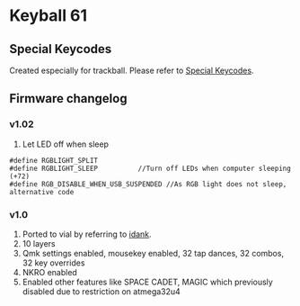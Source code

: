 # Keyball 61

## Special Keycodes
Created especially for trackball. Please refer to [Special Keycodes](https://github.com/idank/qmk_firmware/blob/dev-rp2040/keyboards/keyball/lib/keyball/keycodes.md).

## Firmware changelog

### v1.02
1. Let LED off when sleep
```
#define RGBLIGHT_SPLIT
#define RGBLIGHT_SLEEP 			//Turn off LEDs when computer sleeping (+72)
#define RGB_DISABLE_WHEN_USB_SUSPENDED //As RGB light does not sleep, alternative code
```

### v1.0
1. Ported to vial by referring to [idank](https://github.com/idank/qmk_firmware/tree/dev-rp2040/keyboards/keyball/keyball61).
2. 10 layers
3. Qmk settings enabled, mousekey enabled, 32 tap dances, 32 combos, 32 key overrides
4. NKRO enabled
5. Enabled other features like SPACE CADET, MAGIC which previously disabled due to restriction on atmega32u4
   
